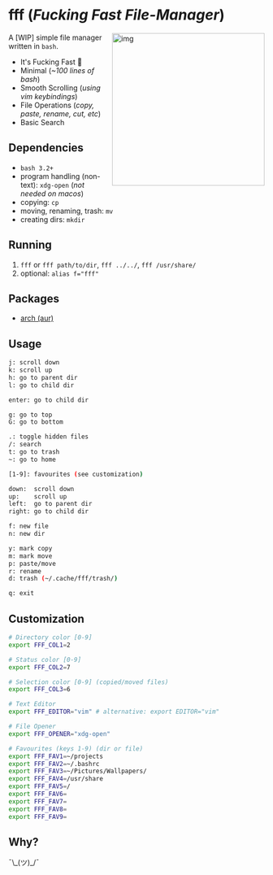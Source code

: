 # fff (*Fucking Fast File-Manager*)

<a href="https://asciinema.org/a/IKG1pSkeIQkc4dSjw4S0DZjXj" target="_blank"><img src="https://asciinema.org/a/IKG1pSkeIQkc4dSjw4S0DZjXj.png" alt="img" height="300px" align="right"/></a>

A [WIP] simple file manager written in `bash`.

- It's Fucking Fast 🚀
- Minimal (*~100 lines of bash*)
- Smooth Scrolling (*using vim keybindings*)
- File Operations (*copy, paste, rename, cut, etc*)
- Basic Search


## Dependencies

- `bash 3.2+`
- program handling (non-text): `xdg-open` (*not needed on macos*)
- copying: `cp`
- moving, renaming, trash: `mv`
- creating dirs: `mkdir`


## Running

1. `fff` or `fff path/to/dir`, `fff ../../`, `fff /usr/share/`
2. optional: `alias f="fff"`


## Packages

- [arch (aur)](https://aur.archlinux.org/packages/fff-git/)


## Usage

```sh
j: scroll down
k: scroll up
h: go to parent dir
l: go to child dir

enter: go to child dir

g: go to top
G: go to bottom

.: toggle hidden files
/: search
t: go to trash
~: go to home

[1-9]: favourites (see customization)

down:  scroll down
up:    scroll up
left:  go to parent dir
right: go to child dir

f: new file
n: new dir

y: mark copy
m: mark move
p: paste/move
r: rename
d: trash (~/.cache/fff/trash/)

q: exit
```

## Customization

```sh
# Directory color [0-9]
export FFF_COL1=2

# Status color [0-9]
export FFF_COL2=7

# Selection color [0-9] (copied/moved files)
export FFF_COL3=6

# Text Editor
export FFF_EDITOR="vim" # alternative: export EDITOR="vim"

# File Opener
export FFF_OPENER="xdg-open"

# Favourites (keys 1-9) (dir or file)
export FFF_FAV1=~/projects
export FFF_FAV2=~/.bashrc
export FFF_FAV3=~/Pictures/Wallpapers/
export FFF_FAV4=/usr/share
export FFF_FAV5=/
export FFF_FAV6=
export FFF_FAV7=
export FFF_FAV8=
export FFF_FAV9=
```

## Why?

¯\\\_(ツ)_/¯
